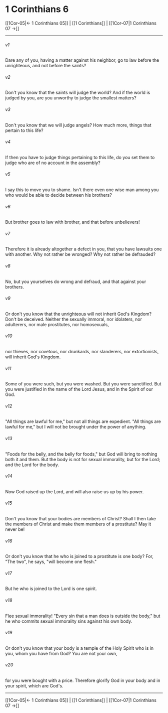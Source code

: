 # 1 Corinthians 6

[[1Cor-05|← 1 Corinthians 05]] | [[1 Corinthians]] | [[1Cor-07|1 Corinthians 07 →]]
***



###### v1 
Dare any of you, having a matter against his neighbor, go to law before the unrighteous, and not before the saints? 

###### v2 
Don't you know that the saints will judge the world? And if the world is judged by you, are you unworthy to judge the smallest matters? 

###### v3 
Don't you know that we will judge angels? How much more, things that pertain to this life? 

###### v4 
If then you have to judge things pertaining to this life, do you set them to judge who are of no account in the assembly? 

###### v5 
I say this to move you to shame. Isn't there even one wise man among you who would be able to decide between his brothers? 

###### v6 
But brother goes to law with brother, and that before unbelievers! 

###### v7 
Therefore it is already altogether a defect in you, that you have lawsuits one with another. Why not rather be wronged? Why not rather be defrauded? 

###### v8 
No, but you yourselves do wrong and defraud, and that against your brothers. 

###### v9 
Or don't you know that the unrighteous will not inherit God's Kingdom? Don't be deceived. Neither the sexually immoral, nor idolaters, nor adulterers, nor male prostitutes, nor homosexuals, 

###### v10 
nor thieves, nor covetous, nor drunkards, nor slanderers, nor extortionists, will inherit God's Kingdom. 

###### v11 
Some of you were such, but you were washed. But you were sanctified. But you were justified in the name of the Lord Jesus, and in the Spirit of our God. 

###### v12 
"All things are lawful for me," but not all things are expedient. "All things are lawful for me," but I will not be brought under the power of anything. 

###### v13 
"Foods for the belly, and the belly for foods," but God will bring to nothing both it and them. But the body is not for sexual immorality, but for the Lord; and the Lord for the body. 

###### v14 
Now God raised up the Lord, and will also raise us up by his power. 

###### v15 
Don't you know that your bodies are members of Christ? Shall I then take the members of Christ and make them members of a prostitute? May it never be! 

###### v16 
Or don't you know that he who is joined to a prostitute is one body? For, "The two", he says, "will become one flesh." 

###### v17 
But he who is joined to the Lord is one spirit. 

###### v18 
Flee sexual immorality! "Every sin that a man does is outside the body," but he who commits sexual immorality sins against his own body. 

###### v19 
Or don't you know that your body is a temple of the Holy Spirit who is in you, whom you have from God? You are not your own, 

###### v20 
for you were bought with a price. Therefore glorify God in your body and in your spirit, which are God's.

***
[[1Cor-05|← 1 Corinthians 05]] | [[1 Corinthians]] | [[1Cor-07|1 Corinthians 07 →]]
